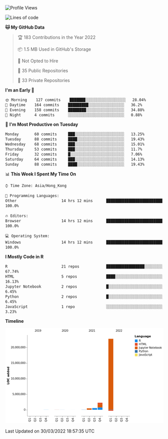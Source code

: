 

<!--**wt12318/wt12318** is a ✨ _special_ ✨ repository because its `README.md` (this file) appears on your GitHub profile.-->

<!--START_SECTION:waka-->
![Profile Views](http://img.shields.io/badge/Profile%20Views-26-blue)

![Lines of code](https://img.shields.io/badge/From%20Hello%20World%20I%27ve%20Written-26%20Million%20lines%20of%20code-blue)

**🐱 My GitHub Data** 

> 🏆 183 Contributions in the Year 2022
 > 
> 📦 1.5 MB Used in GitHub's Storage 
 > 
> 🚫 Not Opted to Hire
 > 
> 📜 35 Public Repositories 
 > 
> 🔑 33 Private Repositories  
 > 
**I'm an Early 🐤** 

```text
🌞 Morning    127 commits    ███████░░░░░░░░░░░░░░░░░░   28.04% 
🌆 Daytime    164 commits    █████████░░░░░░░░░░░░░░░░   36.2% 
🌃 Evening    158 commits    ████████░░░░░░░░░░░░░░░░░   34.88% 
🌙 Night      4 commits      ░░░░░░░░░░░░░░░░░░░░░░░░░   0.88%

```
📅 **I'm Most Productive on Tuesday** 

```text
Monday       60 commits     ███░░░░░░░░░░░░░░░░░░░░░░   13.25% 
Tuesday      88 commits     ████░░░░░░░░░░░░░░░░░░░░░   19.43% 
Wednesday    68 commits     ███░░░░░░░░░░░░░░░░░░░░░░   15.01% 
Thursday     53 commits     ███░░░░░░░░░░░░░░░░░░░░░░   11.7% 
Friday       32 commits     █░░░░░░░░░░░░░░░░░░░░░░░░   7.06% 
Saturday     64 commits     ███░░░░░░░░░░░░░░░░░░░░░░   14.13% 
Sunday       88 commits     ████░░░░░░░░░░░░░░░░░░░░░   19.43%

```


📊 **This Week I Spent My Time On** 

```text
⌚︎ Time Zone: Asia/Hong_Kong

💬 Programming Languages: 
Other                    14 hrs 12 mins      █████████████████████████   100.0%

🔥 Editors: 
Browser                  14 hrs 12 mins      █████████████████████████   100.0%

💻 Operating System: 
Windows                  14 hrs 12 mins      █████████████████████████   100.0%

```

**I Mostly Code in R** 

```text
R                        21 repos            █████████████████░░░░░░░░   67.74% 
HTML                     5 repos             ████░░░░░░░░░░░░░░░░░░░░░   16.13% 
Jupyter Notebook         2 repos             █░░░░░░░░░░░░░░░░░░░░░░░░   6.45% 
Python                   2 repos             █░░░░░░░░░░░░░░░░░░░░░░░░   6.45% 
JavaScript               1 repo              ░░░░░░░░░░░░░░░░░░░░░░░░░   3.23%

```


**Timeline**

![Chart not found](https://raw.githubusercontent.com/wt12318/wt12318/main/charts/bar_graph.png) 


 Last Updated on 30/03/2022 18:57:35 UTC
<!--END_SECTION:waka-->


